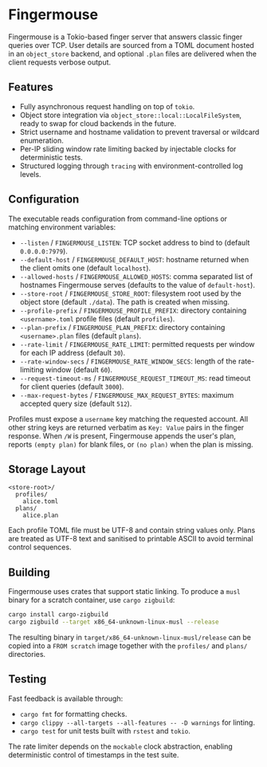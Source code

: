 # Fingermouse

Fingermouse is a Tokio-based finger server that answers classic finger
queries over TCP. User details are sourced from a TOML document hosted in an
`object_store` backend, and optional `.plan` files are delivered when the
client requests verbose output.

## Features

- Fully asynchronous request handling on top of `tokio`.
- Object store integration via `object_store::local::LocalFileSystem`, ready
  to swap for cloud backends in the future.
- Strict username and hostname validation to prevent traversal or wildcard
  enumeration.
- Per-IP sliding window rate limiting backed by injectable clocks for
  deterministic tests.
- Structured logging through `tracing` with environment-controlled log levels.

## Configuration

The executable reads configuration from command-line options or matching
environment variables:

- `--listen` / `FINGERMOUSE_LISTEN`: TCP socket address to bind to (default
  `0.0.0.0:7979`).
- `--default-host` / `FINGERMOUSE_DEFAULT_HOST`: hostname returned when the
  client omits one (default `localhost`).
- `--allowed-hosts` / `FINGERMOUSE_ALLOWED_HOSTS`: comma separated list of
  hostnames Fingermouse serves (defaults to the value of `default-host`).
- `--store-root` / `FINGERMOUSE_STORE_ROOT`: filesystem root used by the
  object store (default `./data`). The path is created when missing.
- `--profile-prefix` / `FINGERMOUSE_PROFILE_PREFIX`: directory containing
  `<username>.toml` profile files (default `profiles`).
- `--plan-prefix` / `FINGERMOUSE_PLAN_PREFIX`: directory containing
  `<username>.plan` files (default `plans`).
- `--rate-limit` / `FINGERMOUSE_RATE_LIMIT`: permitted requests per
  window for each IP address (default `30`).
- `--rate-window-secs` / `FINGERMOUSE_RATE_WINDOW_SECS`: length of the rate-
  limiting window (default `60`).
- `--request-timeout-ms` / `FINGERMOUSE_REQUEST_TIMEOUT_MS`: read timeout for
  client queries (default `3000`).
- `--max-request-bytes` / `FINGERMOUSE_MAX_REQUEST_BYTES`: maximum accepted
  query size (default `512`).

Profiles must expose a `username` key matching the requested account. All
other string keys are returned verbatim as `Key: Value` pairs in the finger
response. When `/W` is present, Fingermouse appends the user's plan, reports
`(empty plan)` for blank files, or `(no plan)` when the plan is missing.

## Storage Layout

```plaintext
<store-root>/
  profiles/
    alice.toml
  plans/
    alice.plan
```

Each profile TOML file must be UTF-8 and contain string values only. Plans are
treated as UTF-8 text and sanitised to printable ASCII to avoid terminal
control sequences.

## Building

Fingermouse uses crates that support static linking. To produce a `musl`
binary for a scratch container, use `cargo zigbuild`:

```bash
cargo install cargo-zigbuild
cargo zigbuild --target x86_64-unknown-linux-musl --release
```

The resulting binary in `target/x86_64-unknown-linux-musl/release` can be
copied into a `FROM scratch` image together with the `profiles/` and
`plans/` directories.

## Testing

Fast feedback is available through:

- `cargo fmt` for formatting checks.
- `cargo clippy --all-targets --all-features -- -D warnings` for linting.
- `cargo test` for unit tests built with `rstest` and `tokio`.

The rate limiter depends on the `mockable` clock abstraction, enabling
deterministic control of timestamps in the test suite.
